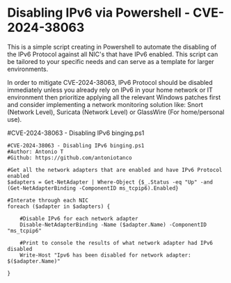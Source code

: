 <h1>Disabling IPv6 via Powershell - CVE-2024-38063</h1>

This is a simple script creating in Powershell to automate the disabling of the IPv6 Protocol against all NIC's that have IPv6 enabled. This script can be tailored to your specific needs and can serve as a template for larger environments. 

In order to mitigate CVE-2024-38063, IPv6 Protocol should be disabled immediately unless you already rely on IPv6 in your home network or IT environment then prioritize applying all the relevant Windows patches first and consider implementing a network monitoring solution like: Snort (Network Level), Suricata (Network Level) or GlassWire (For home/personal use).

#CVE-2024-38063 - Disabling IPv6 binging.ps1
```
#CVE-2024-38063 - Disabling IPv6 binging.ps1
#Author: Antonio T
#Github: https://github.com/antoniotanco

#Get all the network adapters that are enabled and have IPv6 Protocol enabled
$adapters = Get-NetAdapter | Where-Object {$_.Status -eq "Up" -and (Get-NetAdapterBinding -ComponentID ms_tcpip6).Enabled}

#Interate through each NIC
foreach ($adapter in $adapters) {

    #Disable IPv6 for each network adapter
    Disable-NetAdapterBinding -Name ($adapter.Name) -ComponentID "ms_tcpip6"

    #Print to console the results of what network adapter had IPv6 disabled
    Write-Host "Ipv6 has been disabled for network adapter: $($adapter.Name)"

}
```
